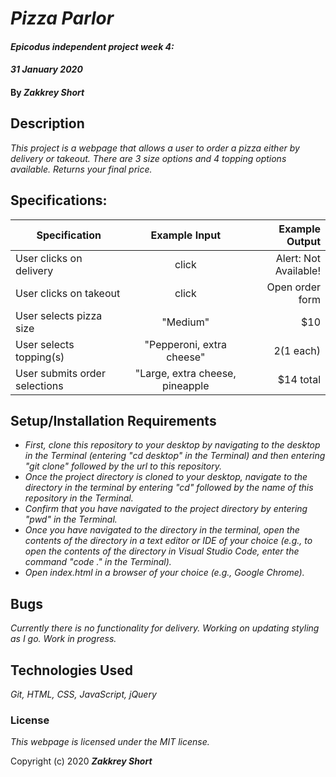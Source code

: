 # _Pizza Parlor_

#### _Epicodus independent project week 4:_
#### _31 January 2020_

#### By _**Zakkrey Short**_

## Description

_This project is a webpage that allows a user to order a pizza either by delivery or takeout. There are 3 size options and 4 topping options available. Returns your final price._

## Specifications:


| Specification | Example Input | Example Output |
| ------------- |:-------------:| --------------:|
| User clicks on delivery | click | Alert: Not Available! |
| User clicks on takeout | click | Open order form |
| User selects pizza size | "Medium" | $10  |
| User selects topping(s) | "Pepperoni, extra cheese" | $2 ($1 each) |
| User submits order selections | "Large, extra cheese, pineapple | $14 total |


## Setup/Installation Requirements

* _First, clone this repository to your desktop by navigating to the desktop in the Terminal (entering "cd desktop" in the Terminal) and then entering "git clone" followed by the url to this repository._
* _Once the project directory is cloned to your desktop, navigate to the directory in the terminal by entering "cd" followed by the name of this repository in the Terminal._
* _Confirm that you have navigated to the project directory by entering "pwd" in the Terminal._
* _Once you have navigated to the directory in the terminal, open the contents of the directory in a text editor or IDE of your choice (e.g., to open the contents of the directory in Visual Studio Code, enter the command "code ." in the Terminal)._
* _Open index.html in a browser of your choice (e.g., Google Chrome)._

## Bugs
_Currently there is no functionality for delivery. Working on updating styling as I go. Work in progress._

## Technologies Used

_Git, HTML, CSS, JavaScript, jQuery_

### License

*This webpage is licensed under the MIT license.*

Copyright (c) 2020 **_Zakkrey Short_**